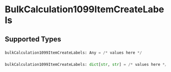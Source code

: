 # BulkCalculation1099ItemCreateLabels


## Supported Types

### 

```python
bulkCalculation1099ItemCreateLabels: Any = /* values here */
```

### 

```python
bulkCalculation1099ItemCreateLabels: dict[str, str] = /* values here */
```

